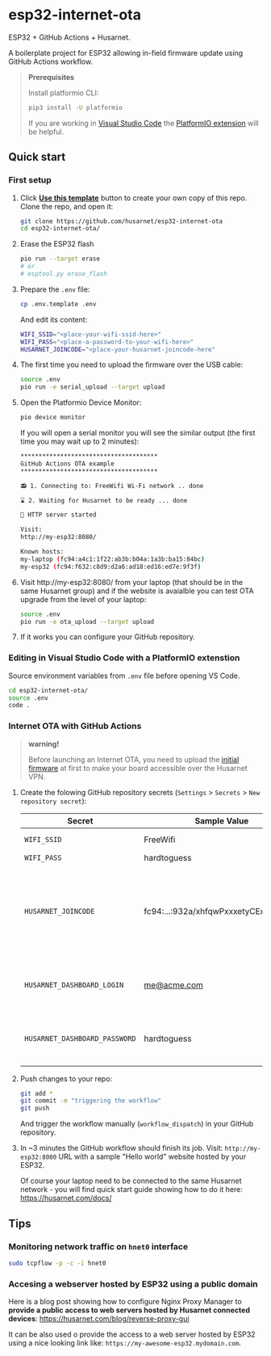 # esp32-internet-ota

ESP32 + GitHub Actions + Husarnet. 

A boilerplate project for ESP32 allowing in-field firmware update using GitHub Actions workflow.

> **Prerequisites** 
>
> Install platformio CLI:
>
> ```bash
> pip3 install -U platformio
> ```
>
> If you are working in [Visual Studio Code](https://code.visualstudio.com/) the [PlatformIO extension](https://platformio.org/install/ide?install=vscode) will be helpful.

## Quick start

### First setup

1. Click **[Use this template](https://github.com/husarnet/esp32-internet-ota/generate)** button to create your own copy of this repo. Clone the repo, and open it:

    ```bash
    git clone https://github.com/husarnet/esp32-internet-ota
    cd esp32-internet-ota/
    ```

2. Erase the ESP32 flash

    ```bash
    pio run --target erase
    # or 
    # esptool.py erase_flash
    ```

3. Prepare the `.env` file:

    ```bash
    cp .env.template .env
    ```

    And edit its content:

    ```bash
    WIFI_SSID="<place-your-wifi-ssid-here>"
    WIFI_PASS="<place-a-password-to-your-wifi-here>"
    HUSARNET_JOINCODE="<place-your-husarnet-joincode-here"
    ```

3. The first time you need to upload the firmware over the USB cable:

    ```bash
    source .env
    pio run -e serial_upload --target upload
    ```

4. Open the Platformio Device Monitor:

    ```bash
    pio device monitor
    ```

    If you will open a serial monitor you will see the similar output (the first time you may wait up to 2 minutes):

    ```bash
    **************************************
    GitHub Actions OTA example
    **************************************

    📻 1. Connecting to: FreeWifi Wi-Fi network .. done

    ⌛ 2. Waiting for Husarnet to be ready ... done

    🚀 HTTP server started

    Visit:
    http://my-esp32:8080/

    Known hosts:
    my-laptop (fc94:a4c1:1f22:ab3b:b04a:1a3b:ba15:84bc)
    my-esp32 (fc94:f632:c8d9:d2a6:ad18:ed16:ed7e:9f3f)
    ```

4. Visit http://my-esp32:8080/ from your laptop (that should be in the same Husarnet group) and if the website is avaialble you can test OTA upgrade from the level of your laptop:

    ```bash
    source .env
    pio run -e ota_upload --target upload
    ```

5. If it works you can configure your GitHub repository.

### Editing in Visual Studio Code with a PlatformIO extenstion

Source environment variables from `.env` file before opening VS Code.

```bash
cd esp32-internet-ota/
source .env
code .
```

### Internet OTA with GitHub Actions

> **warning!**
>
> Before launching an Internet OTA, you need to upload the [initial firmware](#first-setup) at first to make your board accessible over the Husarnet VPN.

1. Create the folowing GitHub repository secrets (`Settings` > `Secrets` > `New repository secret`):

    | Secret | Sample Value | Desription |
    | - | - | - |
    | `WIFI_SSID` | FreeWifi | just your WiFi network name |
    | `WIFI_PASS` | hardtoguess | ... and password |
    | `HUSARNET_JOINCODE` | fc94:...:932a/xhfqwPxxxetyCExsSPRPn9 | find your own **secret** Join Code at your user account at https://app/husarnet.com > `choosen network` >  `add element` button. Anyone with this Join Code can connect to your Husarnet network |
    | `HUSARNET_DASHBOARD_LOGIN` | me@acme.com | A login for your account at https://app.husarnet.com (needed by [Husarnet Action](https://github.com/husarnet/husarnet-action/)) |
    | `HUSARNET_DASHBOARD_PASSWORD` | hardtoguess | A password for your account at https://app.husarnet.com (needed by [Husarnet Action](https://github.com/husarnet/husarnet-action/)) |    

2. Push changes to your repo:

    ```bash
    git add *
    git commit -m "triggering the workflow"
    git push
    ```

    And trigger the workflow manually (`workflow_dispatch`) in your GitHub repository.

3. In ~3 minutes the GitHub workflow should finish its job. Visit: `http://my-esp32:8080` URL with a sample "Hello world" website hosted by your ESP32.


    Of course your laptop need to be connected to the same Husarnet network - you will find quick start guide showing how to do it here: https://husarnet.com/docs/


## Tips

### Monitoring network traffic on `hnet0` interface

```bash
sudo tcpflow -p -c -i hnet0
```

### Accesing a webserver hosted by ESP32 using a public domain

Here is a blog post showing how to configure Nginx Proxy Manager to **provide a public access to web servers hosted by Husarnet connected devices**: https://husarnet.com/blog/reverse-proxy-gui

It can be also used  o provide the access to a web server hosted by ESP32 using a nice looking link like: `https://my-awesome-esp32.mydomain.com`.